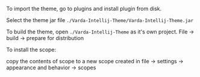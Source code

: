 To import the theme, go to plugins and install plugin from disk.

Select the theme jar file `./Varda-Intellij-Theme/Varda-Intellij-Theme.jar`

To build the theme, open `./Varda-Intellij-Theme` as it's own project.  File -> build -> prepare for distribution


To install the scope:

copy the contents of scope to a new scope created in file -> settings -> appearance and behavior -> scopes